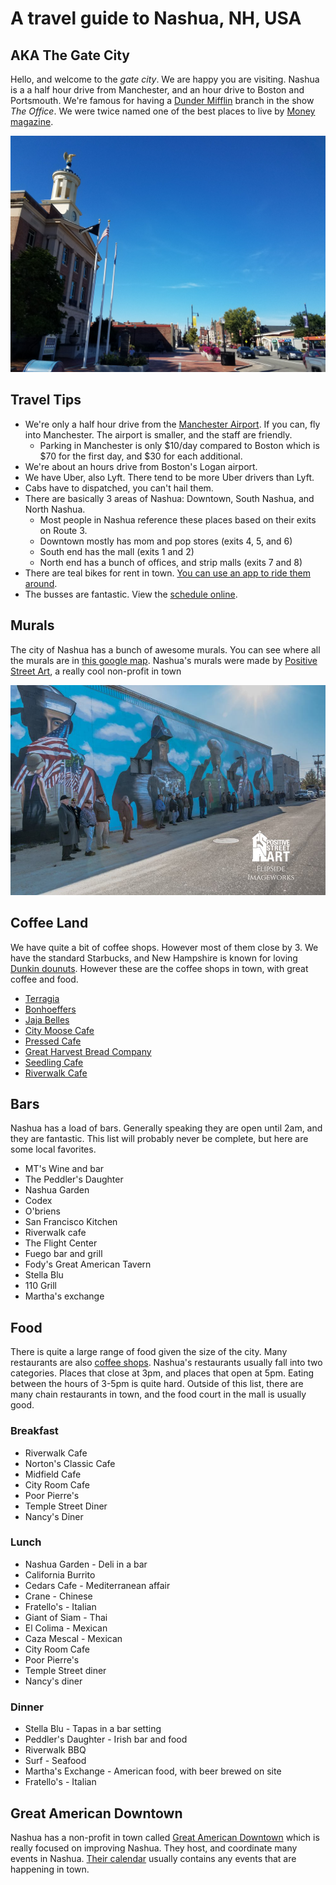 # A travel guide to Nashua, NH, USA


## AKA The Gate City

Hello, and welcome to the *gate city*. We are happy you are visiting. Nashua is a a half hour drive from Manchester, and an hour drive to Boston and Portsmouth. We're famous for having a [Dunder Mifflin](http://theoffice.wikia.com/wiki/Dunder_Mifflin_Nashua) branch in the show *The Office*. We were twice named one of the best places to live by [Money magazine](http://time.com/money/5108196/best-places-to-live-every-state-us/).


![Nashua city hall](city.jpg)


## Travel Tips

* We're only a half hour drive from the [Manchester Airport](https://www.flymanchester.com/). If you can, fly into Manchester. The airport is smaller, and the staff are friendly.
  * Parking in Manchester is only $10/day compared to Boston which is $70 for the first day, and $30 for each additional.
* We're about an hours drive from Boston's Logan airport.
* We have Uber, also Lyft. There tend to be more Uber drivers than Lyft.
* Cabs have to dispatched, you can't hail them.
* There are basically 3 areas of Nashua: Downtown, South Nashua, and North Nashua.
  * Most people in Nashua reference these places based on their exits on Route 3.
  * Downtown mostly has mom and pop stores (exits 4, 5, and 6)
  * South end has the mall (exits 1 and 2)
  * North end has a bunch of offices, and strip malls (exits 7 and 8)
* There are teal bikes for rent in town. [You can use an app to ride them around](https://www.veoride.com/).
* The busses are fantastic. View the [schedule online](https://www.nashuanh.gov/456/Routes-Schedules).

## Murals

The city of Nashua has a bunch of awesome murals. You can see where all the murals are in [this google map](https://www.google.com/maps/d/viewer?mid=1QDZzmmF54-I8nXO0vhxPcLkFig0&hl=en&ll=42.760100231886256%2C-71.46786625000004&z=16). Nashua's murals were made by [Positive Street Art](http://www.positivestreetart.org/), a really cool non-profit in town

![A mural dedication was held on the morning of Veterans Day, 2017 where this above image was taken. It depicts veterans in attendance representing their branch by standing in front of the respective figure](mural1.jpg)

## Coffee Land

We have quite a bit of coffee shops. However most of them close by 3. We have the standard Starbucks, and New Hampshire is known for loving [Dunkin dounuts](https://www.dunkindonuts.com/en). However these are the coffee shops in town, with great coffee and food.

* [Terragia](https://www.facebook.com/terragia/)
* [Bonhoeffers](http://www.bonhoefferscafe.com/)
* [Jaja Belles](https://www.jajabelles.com/blank-c13dw)
* [City Moose Cafe](http://www.citymoosenh.com/)
* [Pressed Cafe](http://www.pressedcafe.com/)
* [Great Harvest Bread Company](http://greatharvestnashua.com/)
* [Seedling Cafe](http://theseedlingcafe.com)
* [Riverwalk Cafe](https://riverwalknashua.com/)

## Bars

Nashua has a load of bars. Generally speaking they are open until 2am, and they are fantastic. This list will probably never be complete, but here are some local favorites.

* MT's Wine and bar
* The Peddler's Daughter
* Nashua Garden
* Codex
* O'briens
* San Francisco Kitchen
* Riverwalk cafe
* The Flight Center
* Fuego bar and grill
* Fody's Great American Tavern
* Stella Blu
* 110 Grill
* Martha's exchange

## Food

There is quite a large range of food given the size of the city. Many restaurants are also [coffee shops](#coffee-land). Nashua's restaurants usually fall into two categories. Places that close at 3pm, and places that open at 5pm. Eating between the hours of 3-5pm is quite hard. Outside of this list, there are many chain restaurants in town, and the food court in the mall is usually good.

### Breakfast

* Riverwalk Cafe
* Norton's Classic Cafe
* Midfield Cafe
* City Room Cafe
* Poor Pierre's
* Temple Street Diner
* Nancy's Diner

### Lunch

* Nashua Garden - Deli in a bar
* California Burrito
* Cedars Cafe - Mediterranean affair
* Crane - Chinese
* Fratello's - Italian
* Giant of Siam - Thai
* El Colima - Mexican
* Caza Mescal - Mexican
* City Room Cafe
* Poor Pierre's
* Temple Street diner
* Nancy's diner

### Dinner

* Stella Blu - Tapas in a bar setting
* Peddler's Daughter - Irish bar and food
* Riverwalk BBQ
* Surf - Seafood
* Martha's Exchange - American food, with beer brewed on site
* Fratello's - Italian


## Great American Downtown

Nashua has a non-profit in town called [Great American Downtown](http://downtownnashua.org/) which is really focused on improving Nashua. They host, and coordinate many events in Nashua. [Their calendar](http://downtownnashua.org/events/) usually contains any events that are happening in town.
